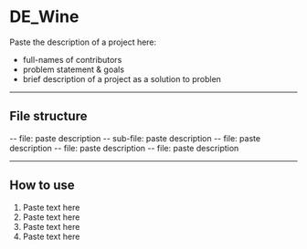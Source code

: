 # DE_Wine
Paste the description of a project here:   
- full-names of contributors
- problem statement & goals
- brief description of a project as a solution to problen
  
---

## File structure
-- file: paste description 
  -- sub-file: paste description 
-- file: paste description 
  -- file: paste description 
-- file: paste description 

---

## How to use
1. Paste text here
2. Paste text here
3. Paste text here
4. Paste text here

